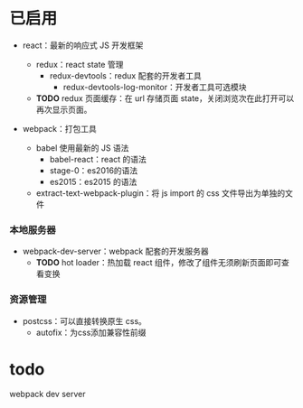 # 已启用


- react：最新的响应式 JS 开发框架
    - redux：react state 管理
        - redux-devtools：redux 配套的开发者工具
            - redux-devtools-log-monitor：开发者工具可选模块
    - **TODO** redux 页面缓存：在 url 存储页面 state，关闭浏览次在此打开可以再次显示页面。

- webpack：打包工具
    - babel 使用最新的 JS 语法
        - babel-react：react 的语法
        - stage-0：es2016的语法
        - es2015：es2015 的语法
   - extract-text-webpack-plugin：将 js import 的 css 文件导出为单独的文件

### 本地服务器

- webpack-dev-server：webpack 配套的开发服务器
    - **TODO** hot loader：热加载 react 组件，修改了组件无须刷新页面即可查看变换
### 资源管理

- postcss：可以直接转换原生 css。
    - autofix：为css添加兼容性前缀

# todo

webpack dev server
